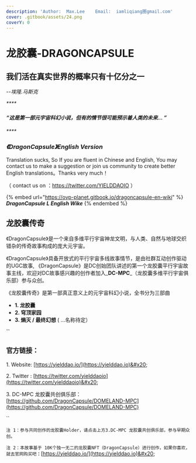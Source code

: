 ```yaml
---
description: 'Author:  Max.Lee    Email:  iamliqiang圈gmail.com'
cover: .gitbook/assets/24.png
coverY: 0
---
```


# 龙胶囊-DRAGONCAPSULE

## 我们活在真实世界的概率只有十亿分之一

&#x20; _--埃隆.马斯克_    &#x20;

_****_

#### _“这是第一部元宇宙科幻小说，但有的情节很可能预示着人类的未来... ”_

_****_

### _**《DragonCapsule》English Version**_

Translation sucks, So If you are fluent in Chinese and English, You may contact us to make a suggestion or join us community to create better English translations。Thanks very much！

（ contact us on ：https://twitter.com/YIELDDAOIO ）

{% embed url="https://ovp-planet.gitbook.io/dragoncapsule-en-wiki" %}
_**DragonCapsule L English Wike**_
{% endembed %}

## 龙胶囊传奇

《DragonCapsule》是一个来自多维平行宇宙神龙文明，与人类、自然与地球交织错杂的传奇故事构成的庞大元宇宙。

《DragonCapsule》具备开放式的平行宇宙多线故事情节，是由社群互动创作驱动的UGC故事, 《DragonCapsule》是DC创始团队讲述的第一个龙胶囊平行宇宙故事主线，欢迎对DC故事感兴趣的创作者加入_**DC-MPC**_（龙胶囊多维平行宇宙俱乐部）参与众创。



《龙胶囊传奇》是第一部真正意义上的元宇宙科幻小说，全书分为三部曲

* **1. 龙胶囊**
* **2. 穹顶家园**
* **3. 熵灭 / 最终幻想** ( ...名称待定）

**``**

## **`官方链接：`**

1\. Website: [https://yielddao.io/](https://yielddao.io)&#x20;

2\. Twitter : [https://twitter.com/yielddaoio](https://twitter.com/yielddaoio)&#x20;

3\. DC-MPC 龙胶囊共创俱乐部：[https://github.com/DragonCapsule/DOMELAND-MPC](https://github.com/DragonCapsule/DOMELAND-MPC)

``

`注 1：参与共同创作的龙胶囊Holder，请点击上方3.DC-MPC 龙胶囊共创俱乐部，参与早期众创。`

`注 2：本故事基于 10K个独一无二的龙胶囊NFT（DragonCapsule）进行创作，如果你喜欢，就去官网购买吧`**`：`**[https://yielddao.io/](https://yielddao.io)&#x20;



